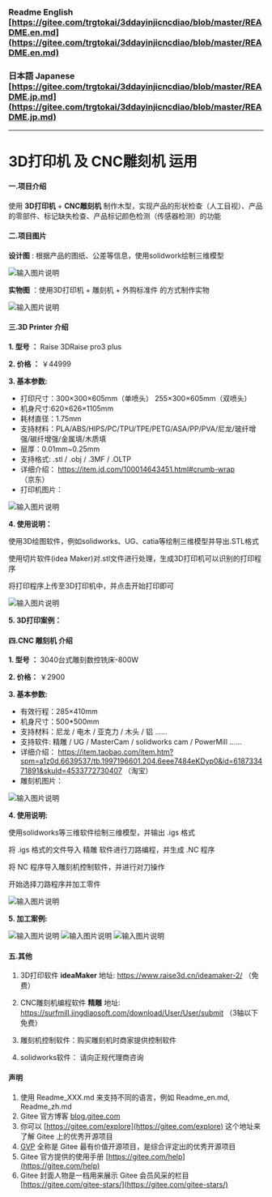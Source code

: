 ### Readme English [https://gitee.com/trgtokai/3ddayinjicncdiao/blob/master/README.en.md](https://gitee.com/trgtokai/3ddayinjicncdiao/blob/master/README.en.md)

### 日本語 Japanese [https://gitee.com/trgtokai/3ddayinjicncdiao/blob/master/README.jp.md](https://gitee.com/trgtokai/3ddayinjicncdiao/blob/master/README.jp.md)
------------------------------------------------------------------------------

# 3D打印机 及  CNC雕刻机 运用

#### 一.项目介绍
使用  **3D打印机**  +  **CNC雕刻机**  制作木型，实现产品的形状检查（人工目视）、产品的零部件、标记缺失检查、产品标记颜色检测（传感器检测）的功能

#### 二.项目图片

 **设计图** : 根据产品的图纸、公差等信息，使用solidwork绘制三维模型

![输入图片说明](01_Summary/%E6%9C%A8%E5%9E%8B%E8%AE%BE%E8%AE%A1%E5%9B%BE.jpg)

 **实物图** ：使用3D打印机 + 雕刻机 + 外购标准件 的方式制作实物

![输入图片说明](01_Summary/%E6%9C%A8%E5%9E%8B%E5%AE%9E%E7%89%A9%E5%9B%BE.jpg)

#### 三.3D Printer 介绍

 **1. 型号 ：**   Raise 3DRaise pro3 plus

 **2. 价格 ：**  ￥44999 
 
 **3. 基本参数:** 
  - 打印尺寸：300×300×605mm（单喷头）   255×300×605mm（双喷头）   
  - 机身尺寸:620×626×1105mm
  - 耗材直径：1.75mm
  - 支持材料：PLA/ABS/HIPS/PC/TPU/TPE/PETG/ASA/PP/PVA/尼龙/玻纤增强/碳纤增强/金属填/木质填
  - 层厚：0.01mm~0.25mm
  - 支持格式: .stl / .obj  / .3MF  / .OLTP
  - 详细介绍： https://item.jd.com/100014643451.html#crumb-wrap （京东）
  - 打印机图片：

![输入图片说明](01_Summary/3D%E6%89%93%E5%8D%B0%E6%9C%BA_Raise3D%20PRO3%20PLUS.jpg)


 **4. 使用说明：** 

   使用3D绘图软件，例如solidworks、UG、catia等绘制三维模型并导出.STL格式

   使用切片软件(idea Maker)对.stl文件进行处理，生成3D打印机可以识别的打印程序

   将打印程序上传至3D打印机中，并点击开始打印即可

![输入图片说明](01_Summary/%E6%89%93%E5%8D%B0%E6%9C%BA%E6%93%8D%E4%BD%9C%E6%B5%81%E7%A8%8B.jpg)
    
 **5. 3D打印案例：** 




#### 四.CNC 雕刻机 介绍

 **1. 型号 ：**   3040台式雕刻数控铣床-800W
 
 **2. 价格：**  ￥2900
 
 **3. 基本参数:** 
  - 有效行程：285×410mm    
  - 机身尺寸：500*500mm
  - 支持材料：尼龙 / 电木 / 亚克力 / 木头 / 铝 ......
  - 支持软件: 精雕 / UG / MasterCam / solidworks cam / PowerMill ......
  - 详细介绍： https://item.taobao.com/item.htm?spm=a1z0d.6639537/tb.1997196601.204.6eee7484eKDyp0&id=618733471891&skuId=4533772730407 （淘宝）
  - 雕刻机图片：

![输入图片说明](01_Summary/%E9%9B%95%E5%88%BB%E6%9C%BA.jpg)


 **4. 使用说明:** 

   使用solidworks等三维软件绘制三维模型，并输出 .igs 格式

   将 .igs 格式的文件导入 精雕 软件进行刀路编程，并生成 .NC 程序

   将 NC 程序导入雕刻机控制软件，并进行对刀操作

   开始选择刀路程序并加工零件

   ![输入图片说明](01_Summary/%E9%9B%95%E5%88%BB%E6%9C%BA%E6%93%8D%E4%BD%9C.jpg)
   

 **5. 加工案例:** 

![输入图片说明](01_Summary/%E5%9B%BE%E7%89%871.jpg)  ![输入图片说明](01_Summary/%E5%9B%BE%E7%89%872.jpg)  ![输入图片说明](01_Summary/%E5%9B%BE%E7%89%873.jpg) 

#### 五.其他

1.  3D打印软件  **ideaMaker**  地址:  https://www.raise3d.cn/ideamaker-2/   （免费）

2.  CNC雕刻机编程软件  **精雕**  地址: https://surfmill.jingdiaosoft.com/download/User/User/submit   （3轴以下免费）

3.  雕刻机控制软件：购买雕刻机时商家提供控制软件

4.  solidworks软件： 请向正规代理商咨询


#### 声明

1.  使用 Readme\_XXX.md 来支持不同的语言，例如 Readme\_en.md, Readme\_zh.md
2.  Gitee 官方博客 [blog.gitee.com](https://blog.gitee.com)
3.  你可以 [https://gitee.com/explore](https://gitee.com/explore) 这个地址来了解 Gitee 上的优秀开源项目
4.  [GVP](https://gitee.com/gvp) 全称是 Gitee 最有价值开源项目，是综合评定出的优秀开源项目
5.  Gitee 官方提供的使用手册 [https://gitee.com/help](https://gitee.com/help)
6.  Gitee 封面人物是一档用来展示 Gitee 会员风采的栏目 [https://gitee.com/gitee-stars/](https://gitee.com/gitee-stars/)
